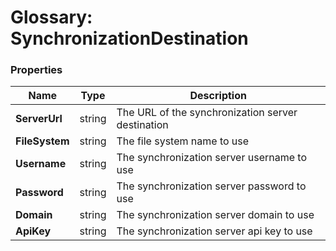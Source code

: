 # Glossary: SynchronizationDestination

### Properties

| Name | Type | Description |
| ------------- | ------------- | ----- |
| **ServerUrl** | string | The URL of the synchronization server destination |
| **FileSystem** | string | The file system name to use |
| **Username** | string | The synchronization server username to use |
| **Password** | string | The synchronization server password to use |
| **Domain** | string | The synchronization server domain to use |
| **ApiKey** | string | The synchronization server api key to use |
